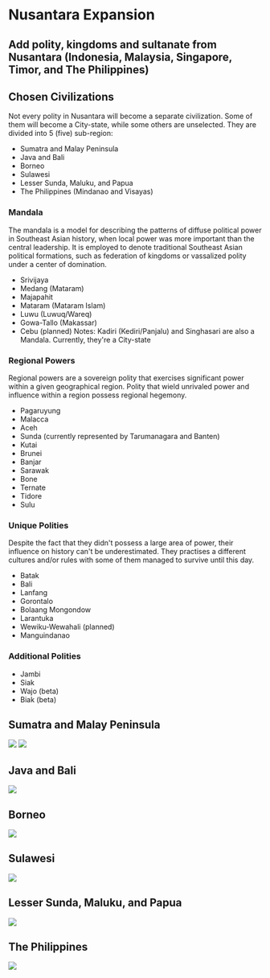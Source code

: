 # Nusantara Expansion
Add polity, kingdoms and sultanate from Nusantara (Indonesia, Malaysia, Singapore, Timor, and The Philippines)
-

## Chosen Civilizations
Not every polity in Nusantara will become a separate civilization. Some of them will become a City-state, while some others are unselected. They are divided into 5 (five) sub-region:
- Sumatra and Malay Peninsula
- Java and Bali
- Borneo
- Sulawesi
- Lesser Sunda, Maluku, and Papua
- The Philippines (Mindanao and Visayas)

### Mandala
The mandala is a model for describing the patterns of diffuse political power in Southeast Asian history, when local power was more important than the central leadership. It is employed to denote traditional Southeast Asian political formations, such as federation of kingdoms or vassalized polity under a center of domination.
- Srivijaya    
- Medang (Mataram)
- Majapahit
- Mataram (Mataram Islam)
- Luwu (Luwuq/Wareq)
- Gowa-Tallo (Makassar)
- Cebu (planned)
Notes: Kadiri (Kediri/Panjalu) and Singhasari are also a Mandala. Currently, they're a City-state

### Regional Powers
Regional powers are a sovereign polity that exercises significant power within a given geographical region. Polity that wield unrivaled power and influence within a region possess regional hegemony.
- Pagaruyung
- Malacca
- Aceh
- Sunda (currently represented by Tarumanagara and Banten)
- Kutai
- Brunei
- Banjar
- Sarawak
- Bone
- Ternate
- Tidore
- Sulu

### Unique Polities
Despite the fact that they didn't possess a large area of power, their influence on history can't be underestimated. They practises a different cultures and/or rules with some of them managed to survive until this day.
- Batak
- Bali
- Lanfang
- Gorontalo
- Bolaang Mongondow
- Larantuka
- Wewiku-Wewahali (planned)
- Manguindanao

### Additional Polities
- Jambi
- Siak
- Wajo (beta)
- Biak (beta)

## Sumatra and Malay Peninsula
![](/extraImages/Sumatra%20and%20Malay%20Peninsula%20A.png)
![](/extraImages/Sumatra%20and%20Malay%20Peninsula%20B.png)

## Java and Bali
![](/extraImages/Java%20and%20Bali.png)

## Borneo
![](/extraImages/Borneo.png)

## Sulawesi
![](/extraImages/Sulawesi.png)

## Lesser Sunda, Maluku, and Papua
![](/extraImages/Lesser%20Sunda%2C%20Maluku%2C%20and%20Papua.png)

## The Philippines
![](/extraImages/The%20Philippines.png)
